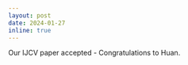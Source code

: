 ```yaml
---
layout: post
date: 2024-01-27
inline: true
---
```


Our IJCV paper accepted - Congratulations to Huan.